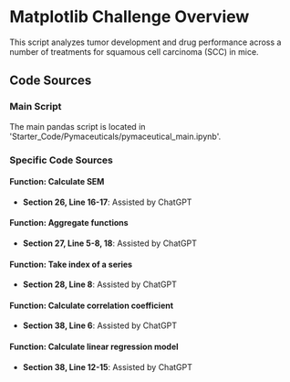 # Matplotlib Challenge Overview

This script analyzes tumor development and drug performance across a number of  treatments for squamous cell carcinoma (SCC) in mice.

## Code Sources

### Main Script
The main pandas script is located in 'Starter_Code/Pymaceuticals/pymaceutical_main.ipynb'.

### Specific Code Sources

#### Function: Calculate SEM
- **Section 26, Line 16-17**: Assisted by ChatGPT

#### Function: Aggregate functions
- **Section 27, Line 5-8, 18**: Assisted by ChatGPT

#### Function: Take index of a series
- **Section 28, Line 8**: Assisted by ChatGPT

#### Function: Calculate correlation coefficient
- **Section 38, Line 6**: Assisted by ChatGPT

#### Function: Calculate linear regression model
- **Section 38, Line 12-15**: Assisted by ChatGPT
